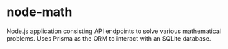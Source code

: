 # node-math
Node.js application consisting API endpoints to solve various mathematical problems. Uses Prisma as the ORM to interact with an SQLite database.
